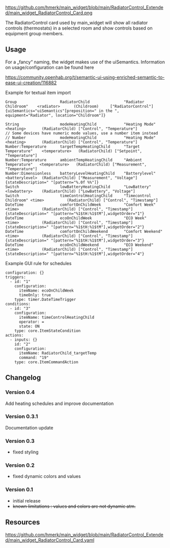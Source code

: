 https://github.com/hmerk/main_widget/blob/main/RadiatorControl_Extended/main_widget_RadiatorControl_Card.png

The RadiatorControl card used by main_widget will show all radiator controls (thermostats) in a selected room and show controls based on equipment group members.

## Usage


For a „fancy“ naming, the widget makes use of the uiSemantics.
Information on usage/configuration can be found here

https://community.openhab.org/t/semantic-ui-using-enriched-semantic-to-ease-ui-creation/116882

Example for textual item import
```csv
Group                   RadiatorChild               "Radiator Childroom"    <radiator>      (Childroom)     ["RadiatorControl"]             {uiSemantics="uiSemantics"[preposition=" in the ", equipment="Radiator", location="Childroom"]}

String                  modeHeatingChild            "Heating Mode"          <heating>       (RadiatorChild) ["Control", "Temperature"]
// Some devices have numeric mode values, use a number item instead
// Number               modeHeatingChild            "Heating Mode"          <heating>       (RadiatorChild) ["Control", "Temperature"]
Number:Temperature      targetTempHeatingChild      "Target Temperature"    <temperature>   (RadiatorChild) ["Setpoint", "Temperature"]
Number:Temperature      ambientTempHeatingChild     "Ambient Temperature"   <temperature>   (RadiatorChild) ["Measurement", "Temperature"]
Number:Dimensionless    batteryLevelHeatingChild    "Batterylevel"          <batterylevel>  (RadiatorChild) ["Measurement", "Voltage"]      {stateDescription=" "[pattern="%.0f %%"]}
Switch                  lowBatteryHeatingChild      "LowBattery"            <lowbattery>    (RadiatorChild) ["LowBattery", "Voltage"]
Switch                  timeControlHeatingChild     "Timecontrol Childroom" <time>          (RadiatorChild) ["Control", "Timestamp"]
DateTime                comfortOnChildWeek          "Comfort Week"          <time>          (RadiatorChild) ["Control", "Timestamp"]        {stateDescription=" "[pattern="%1$tH:%1$tM"],widgetOrder="1"}
DateTime                ecoOnChildWeek              "ECO Week"              <time>          (RadiatorChild) ["Control", "Timestamp"]        {stateDescription=" "[pattern="%1$tH:%1$tM"],widgetOrder="2"}
DateTime                comfortOnChildWeekend       "Comfort Weekend"       <time>          (RadiatorChild) ["Control", "Timestamp"]        {stateDescription=" "[pattern="%1$tH:%1$tM"],widgetOrder="3"}
DateTime                ecoOnChildWeekend           "ECO Weekend"           <time>          (RadiatorChild) ["Control", "Timestamp"]        {stateDescription=" "[pattern="%1$tH:%1$tM"],widgetOrder="4"}
```
Example GUI rule for schedules
```csv
configuration: {}
triggers:
  - id: "1"
    configuration:
      itemName: ecoOnChildWeek
      timeOnly: true
    type: timer.DateTimeTrigger
conditions:
  - id: "3"
    configuration:
      itemName: timeControlHeatingChild
      operator: =
      state: ON
    type: core.ItemStateCondition
actions:
  - inputs: {}
    id: "2"
    configuration:
      itemName: RadiatorChild_targetTemp
      command: "19"
    type: core.ItemCommandAction
```

## Changelog
### Version 0.4
Add heating schedules and improve documentation
### Version 0.3.1
Documentation update
### Version 0.3
- fixed styling
### Version 0.2
- fixed dynamic colors and values
### Version 0.1
- initial release
- <s>known limitations : values and colors are not dynamic atm.</s>

## Resources
https://github.com/hmerk/main_widget/blob/main/RadiatorControl_Extended/main_widget_RadiatorControl_Card.yaml

